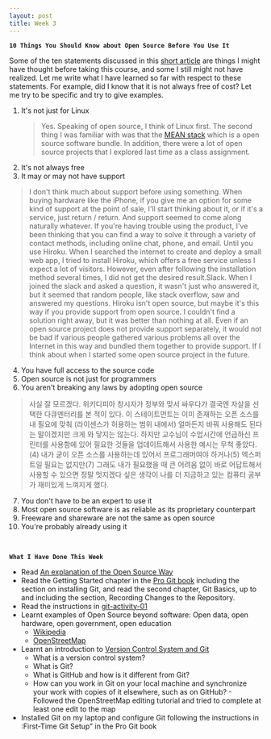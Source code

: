 ```yaml
---
layout: post
title: Week 3
---
```


**`10 Things You Should Know about Open Source Before You Use It`**

Some of the ten statements discussed in this [short article](https://www.techrepublic.com/blog/10-things/10-things-you-should-know-about-open-source-before-you-use-it/) are things I might have thought before taking this course, and some I still might not have realized. Let me write what I have learned so far with respect to these statements. For example, did I know that it is not always free of cost? Let me try to be specific and try to give examples.

1. It's not just for Linux  
    > Yes. Speaking of open source, I think of Linux first. The second thing I was familiar with was that the [MEAN stack](https://en.wikipedia.org/wiki/MEAN_) which is a open source software bundle. In addition, there were a lot of open source projects that I explored last time as a class assignment.
2. It's not always free
3. It may or may not have support
  > I don't think much about support before using something. When buying hardware like the iPhone, if you give me an option for some kind of support at the point of sale, I'll start thinking about it, or if it's a service, just return / return. And support seemed to come along naturally whatever. If you're having trouble using the product, I've been thinking that you can find a way to solve it through a variety of contact methods, including online chat, phone, and email. Until you use Hiroku. When I searched the internet to create and deploy a small web app, I tried to install Hiroku, which offers a free service unless I expect a lot of visitors. However, even after following the installation method several times, I did not get the desired result.Slack. When I joined the slack and asked a question, it wasn't just who answered it, but it seemed that random people, like stack overflow, saw and answered my questions. Hiroku isn't open source, but maybe it's this way if you provide support from open source. I couldn't find a solution right away, but it was better than nothing at all. Even if an open source project does not provide support separately, it would not be bad if various people gathered various problems all over the Internet in this way and bundled them together to provide support. If I think about when I started some open source project in the future.    
4. You have full access to the source code
5. Open source is not just for programmers
6. You aren't breaking any laws by adopting open source
  > 사실 잘 모르겠다. 위키디피아 창시자가 정부와 맞서 싸우다가 결국엔 자살을 선택한 다큐멘터리를 본 적이 있다. 이 스테이트먼트는 이미 존재하는 오픈 소스를 내 필요에 맞춰 (라이센스가 허용하는 범위 내에서) 얼마든지 바꿔 사용해도 된다는 말이겠지만 크게 와 닿지는 않는다. 하지만 교수님이 수업시간에 언급하신 프린터를 사용함에 있어 필요한 것들을 업데이트해서 사용한 예시는 무척 좋았다.(4) 내가 굳이 오픈 소스를 사용하는데 있어서 프로그래머여야 하거나(5) 엑스퍼트일 필요는 없지만(7) 그래도 내가 필요했을 때 큰 어려움 없이 바로 어답트해서 사용할 수 있으면 정말 멋지겠다 싶은 생각이 나를 더 지금하고 있는 컴퓨터 공부가 재미있게 느껴지게 했다.
7. You don't have to be an expert to use it
8. Most open source software is as reliable as its proprietary counterpart  
9. Freeware and shareware are not the same as open source  
10. You're probably already using it

&nbsp;
&nbsp;
&nbsp;

**`What I Have Done This Week`**

  - Read [An explanation of the Open Source Way](https://opensource.com/open-source-way)
  - Read the Getting Started chapter in the [Pro Git book](https://git-scm.com/book/en/v2) including the section on installing Git, and read the second chapter, Git Basics, up to and including the section, Recording Changes to the Repository.
  - Read the instructions in [git-activity-01](https://github.com/hunter-college-ossd-fall-2019/git-activity-01)
  - Learnt examples of Open Source beyond software: Open data, open hardware, open government, open education
    - [Wikipedia](https://www.wikipedia.org/)
    - [OpenStreetMap](https://www.openstreetmap.org/)
  - Learnt an introduction to [Version Control System and Git](http://www.compsci.hunter.cuny.edu/~sweiss/course_materials/csci395.86/slides/version_control_systems.html#1)
    - What is a version control system?
    - What is Git?
    - What is GitHub and how is it different from Git?
    - How can you work in Git on your local machine and synchronize your work with copies of it elsewhere, such as on GitHub?  - Followed the OpenStreetMap editing tutorial and tried to complete at least one edit to the map
  - Installed Git on my laptop and configure Git following the instructions in :First-Time Git Setup" in the Pro Git book

